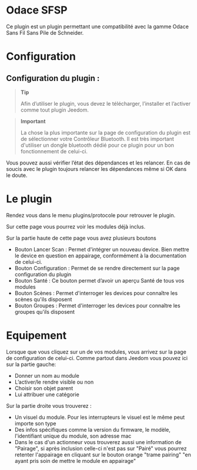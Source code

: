 Odace SFSP
============

Ce plugin est un plugin permettant une compatibilité avec la gamme Odace Sans Fil Sans Pile de Schneider.


# Configuration 

## Configuration du plugin : 

> **Tip**
>
> Afin d’utiliser le plugin, vous devez le télécharger, l’installer et l’activer comme tout plugin Jeedom.

> **Important**
>
> La chose la plus importante sur la page de configuration du plugin est de sélectionner votre Contrôleur Bluetooth. Il est très important d'utiliser un dongle bluetooth dédié pour ce plugin pour un bon fonctionnement de celui-ci.

Vous pouvez aussi vérifier l’état des dépendances et les relancer. En cas de soucis avec le plugin toujours relancer les dépendances même si OK dans le doute.

# Le plugin 

Rendez vous dans le menu plugins/protocole pour retrouver le plugin.

Sur cette page vous pourrez voir les modules déjà inclus.

Sur la partie haute de cette page vous avez plusieurs boutons

-   Bouton Lancer Scan : Permet d'intégrer un nouveau device. Bien mettre le device en question en appairage, conformément à la documentation de celui-ci.
-   Bouton Configuration : Permet de se rendre directement sur la page configuration du plugin
-   Bouton Santé : Ce bouton permet d’avoir un aperçu Santé de tous vos modules
-   Bouton Scènes : Permet d'interroger les devices pour connaître les scènes qu'ils disposent
-   Bouton Groupes : Permet d'interroger les devices pour connaître les groupes qu'ils disposent

# Equipement 

Lorsque que vous cliquez sur un de vos modules, vous arrivez sur la page de configuration de celui-ci. Comme partout dans Jeedom vous pouvez ici sur la partie gauche:

-   Donner un nom au module
-   L’activer/le rendre visible ou non
-   Choisir son objet parent
-   Lui attribuer une catégorie

Sur la partie droite vous trouverez :

-   Un visuel du module. Pour les interrupteurs le visuel est le même peut importe son type
-   Des infos spécifiques comme la version du firmware, le modèle, l'identifiant unique du module, son adresse mac
-   Dans le cas d'un actionneur vous trouverez aussi une information de "Pairage", si après inclusion celle-ci n'est pas sur "Pairé" vous pourrez retenter l'appairage en cliquant sur le bouton orange "trame pairing" "en ayant pris soin de mettre le module en appairage"

